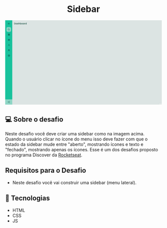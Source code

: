 <h1 align="center">Sidebar</h1>

<img src="./assets/animao.gif" alt="Sidebar" />

## 💻 Sobre o desafio

Neste desafio você deve criar uma sidebar como na imagem acima. Quando o usuário clicar no ícone do menu isso deve fazer com que o estado da sidebar mude entre "aberto", mostrando ícones e texto e "fechado", mostrando apenas os ícones.
Esse é um dos desafios proposto no programa Discover da [Rocketseat](https://rocketseat.com.br/discover).

## Requisitos para o Desafio

- Neste desafio você vai construir uma sidebar (menu lateral).

## :rocket: Tecnologias

- HTML
- CSS
- JS
